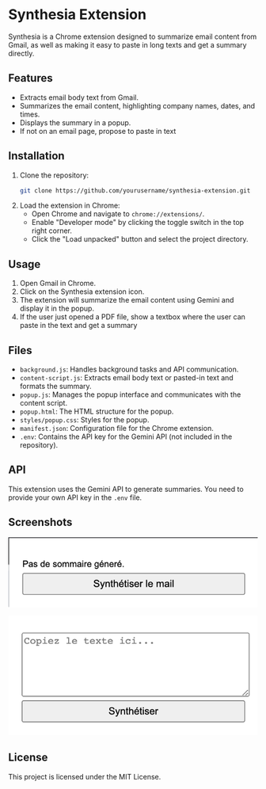 # Synthesia Extension

Synthesia is a Chrome extension designed to summarize email content from Gmail, as well as making it easy to paste in long texts and get a summary directly.

## Features

- Extracts email body text from Gmail.
- Summarizes the email content, highlighting company names, dates, and times.
- Displays the summary in a popup.
- If not on an email page, propose to paste in text

## Installation

1. Clone the repository:
    ```sh
    git clone https://github.com/yourusername/synthesia-extension.git
    ```
4. Load the extension in Chrome:
    - Open Chrome and navigate to `chrome://extensions/`.
    - Enable "Developer mode" by clicking the toggle switch in the top right corner.
    - Click the "Load unpacked" button and select the project directory.

## Usage

1. Open Gmail in Chrome.
2. Click on the Synthesia extension icon.
3. The extension will summarize the email content using Gemini and display it in the popup.
4. If the user just opened a PDF file, show a textbox where the user can paste in the text and get a summary

## Files

- `background.js`: Handles background tasks and API communication.
- `content-script.js`: Extracts email body text or pasted-in text and formats the summary.
- `popup.js`: Manages the popup interface and communicates with the content script.
- `popup.html`: The HTML structure for the popup.
- `styles/popup.css`: Styles for the popup.
- `manifest.json`: Configuration file for the Chrome extension.
- `.env`: Contains the API key for the Gemini API (not included in the repository).

## API

This extension uses the Gemini API to generate summaries. You need to provide your own API key in the `.env` file.

## Screenshots

![Screenshot of Synthesia Extension if user opened Gmail](/images/email_popup.png)

![Screenshot of Synthesia Extension if user opened a PDF ](/images/pdf_popup.png)

## License

This project is licensed under the MIT License.